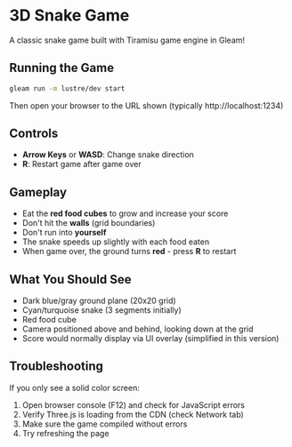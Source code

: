 # 3D Snake Game

A classic snake game built with Tiramisu game engine in Gleam!

## Running the Game

```bash
gleam run -m lustre/dev start
```

Then open your browser to the URL shown (typically http://localhost:1234)

## Controls

- **Arrow Keys** or **WASD**: Change snake direction
- **R**: Restart game after game over

## Gameplay

- Eat the **red food cubes** to grow and increase your score
- Don't hit the **walls** (grid boundaries)
- Don't run into **yourself**
- The snake speeds up slightly with each food eaten
- When game over, the ground turns **red** - press **R** to restart

## What You Should See

- Dark blue/gray ground plane (20x20 grid)
- Cyan/turquoise snake (3 segments initially)
- Red food cube
- Camera positioned above and behind, looking down at the grid
- Score would normally display via UI overlay (simplified in this version)

## Troubleshooting

If you only see a solid color screen:
1. Open browser console (F12) and check for JavaScript errors
2. Verify Three.js is loading from the CDN (check Network tab)
3. Make sure the game compiled without errors
4. Try refreshing the page
